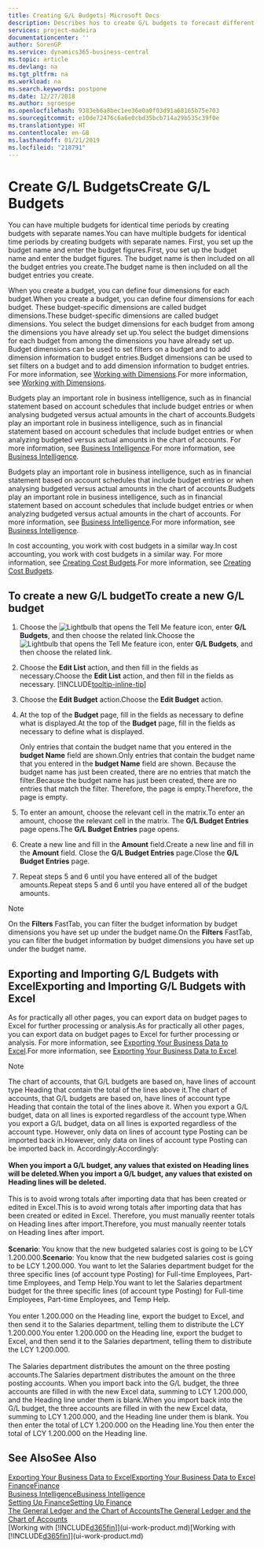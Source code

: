 ```yaml
---
title: Creating G/L Budgets| Microsoft Docs
description: Describes hos to create G/L budgets to forecast different financial activities and assign dimensions for business intelligence purposes.
services: project-madeira
documentationcenter: ''
author: SorenGP
ms.service: dynamics365-business-central
ms.topic: article
ms.devlang: na
ms.tgt_pltfrm: na
ms.workload: na
ms.search.keywords: postpone
ms.date: 12/27/2018
ms.author: sgroespe
ms.openlocfilehash: 9383eb6a8bec1ee36e0a0f03d91a68165b75e703
ms.sourcegitcommit: e10de72476c6a6e0cbd35bcb714a29b535c39f0e
ms.translationtype: HT
ms.contentlocale: en-GB
ms.lasthandoff: 01/21/2019
ms.locfileid: "218791"
---
```

# <a name="create-gl-budgets"></a><span data-ttu-id="07b23-103">Create G/L Budgets</span><span class="sxs-lookup"><span data-stu-id="07b23-103">Create G/L Budgets</span></span>
<span data-ttu-id="07b23-104">You can have multiple budgets for identical time periods by creating budgets with separate names.</span><span class="sxs-lookup"><span data-stu-id="07b23-104">You can have multiple budgets for identical time periods by creating budgets with separate names.</span></span> <span data-ttu-id="07b23-105">First, you set up the budget name and enter the budget figures.</span><span class="sxs-lookup"><span data-stu-id="07b23-105">First, you set up the budget name and enter the budget figures.</span></span> <span data-ttu-id="07b23-106">The budget name is then included on all the budget entries you create.</span><span class="sxs-lookup"><span data-stu-id="07b23-106">The budget name is then included on all the budget entries you create.</span></span>  

 <span data-ttu-id="07b23-107">When you create a budget, you can define four dimensions for each budget.</span><span class="sxs-lookup"><span data-stu-id="07b23-107">When you create a budget, you can define four dimensions for each budget.</span></span> <span data-ttu-id="07b23-108">These budget-specific dimensions are called budget dimensions.</span><span class="sxs-lookup"><span data-stu-id="07b23-108">These budget-specific dimensions are called budget dimensions.</span></span> <span data-ttu-id="07b23-109">You select the budget dimensions for each budget from among the dimensions you have already set up.</span><span class="sxs-lookup"><span data-stu-id="07b23-109">You select the budget dimensions for each budget from among the dimensions you have already set up.</span></span> <span data-ttu-id="07b23-110">Budget dimensions can be used to set filters on a budget and to add dimension information to budget entries.</span><span class="sxs-lookup"><span data-stu-id="07b23-110">Budget dimensions can be used to set filters on a budget and to add dimension information to budget entries.</span></span> <span data-ttu-id="07b23-111">For more information, see [Working with Dimensions](finance-dimensions.md).</span><span class="sxs-lookup"><span data-stu-id="07b23-111">For more information, see [Working with Dimensions](finance-dimensions.md).</span></span>

 <span data-ttu-id="07b23-112">Budgets play an important role in business intelligence, such as in financial statement based on account schedules that include budget entries or when analysing budgeted versus actual amounts in the chart of accounts.</span><span class="sxs-lookup"><span data-stu-id="07b23-112">Budgets play an important role in business intelligence, such as in financial statement based on account schedules that include budget entries or when analyzing budgeted versus actual amounts in the chart of accounts.</span></span> <span data-ttu-id="07b23-113">For more information, see [Business Intelligence](bi.md).</span><span class="sxs-lookup"><span data-stu-id="07b23-113">For more information, see [Business Intelligence](bi.md).</span></span>

 <span data-ttu-id="07b23-114">Budgets play an important role in business intelligence, such as in financial statement based on account schedules that include budget entries or when analysing budgeted versus actual amounts in the chart of accounts.</span><span class="sxs-lookup"><span data-stu-id="07b23-114">Budgets play an important role in business intelligence, such as in financial statement based on account schedules that include budget entries or when analyzing budgeted versus actual amounts in the chart of accounts.</span></span> <span data-ttu-id="07b23-115">For more information, see [Business Intelligence](bi.md).</span><span class="sxs-lookup"><span data-stu-id="07b23-115">For more information, see [Business Intelligence](bi.md).</span></span>

<span data-ttu-id="07b23-116">In cost accounting, you work with cost budgets in a similar way.</span><span class="sxs-lookup"><span data-stu-id="07b23-116">In cost accounting, you work with cost budgets in a similar way.</span></span> <span data-ttu-id="07b23-117">For more information, see [Creating Cost Budgets](finance-create-cost-budgets.md).</span><span class="sxs-lookup"><span data-stu-id="07b23-117">For more information, see [Creating Cost Budgets](finance-create-cost-budgets.md).</span></span>    

## <a name="to-create-a-new-gl-budget"></a><span data-ttu-id="07b23-118">To create a new G/L budget</span><span class="sxs-lookup"><span data-stu-id="07b23-118">To create a new G/L budget</span></span>  
1. <span data-ttu-id="07b23-119">Choose the ![Lightbulb that opens the Tell Me feature](media/ui-search/search_small.png "Tell me what you want to do") icon, enter **G/L Budgets**, and then choose the related link.</span><span class="sxs-lookup"><span data-stu-id="07b23-119">Choose the ![Lightbulb that opens the Tell Me feature](media/ui-search/search_small.png "Tell me what you want to do") icon, enter **G/L Budgets**, and then choose the related link.</span></span>  
2. <span data-ttu-id="07b23-120">Choose the **Edit List** action, and then fill in the fields as necessary.</span><span class="sxs-lookup"><span data-stu-id="07b23-120">Choose the **Edit List** action, and then fill in the fields as necessary.</span></span> [!INCLUDE[tooltip-inline-tip](includes/tooltip-inline-tip_md.md)]  
3. <span data-ttu-id="07b23-121">Choose the **Edit Budget** action.</span><span class="sxs-lookup"><span data-stu-id="07b23-121">Choose the **Edit Budget** action.</span></span>
4. <span data-ttu-id="07b23-122">At the top of the **Budget** page, fill in the fields as necessary to define what is displayed.</span><span class="sxs-lookup"><span data-stu-id="07b23-122">At the top of the **Budget** page, fill in the fields as necessary to define what is displayed.</span></span>  

    <span data-ttu-id="07b23-123">Only entries that contain the budget name that you entered in the **budget Name** field are shown.</span><span class="sxs-lookup"><span data-stu-id="07b23-123">Only entries that contain the budget name that you entered in the **budget Name** field are shown.</span></span> <span data-ttu-id="07b23-124">Because the budget name has just been created, there are no entries that match the filter.</span><span class="sxs-lookup"><span data-stu-id="07b23-124">Because the budget name has just been created, there are no entries that match the filter.</span></span> <span data-ttu-id="07b23-125">Therefore, the page is empty.</span><span class="sxs-lookup"><span data-stu-id="07b23-125">Therefore, the page is empty.</span></span>  
5. <span data-ttu-id="07b23-126">To enter an amount, choose the relevant cell in the matrix.</span><span class="sxs-lookup"><span data-stu-id="07b23-126">To enter an amount, choose the relevant cell in the matrix.</span></span> <span data-ttu-id="07b23-127">The **G/L Budget Entries** page opens.</span><span class="sxs-lookup"><span data-stu-id="07b23-127">The **G/L Budget Entries** page opens.</span></span>  
6. <span data-ttu-id="07b23-128">Create a new line and fill in the **Amount** field.</span><span class="sxs-lookup"><span data-stu-id="07b23-128">Create a new line and fill in the **Amount** field.</span></span> <span data-ttu-id="07b23-129">Close the **G/L Budget Entries** page.</span><span class="sxs-lookup"><span data-stu-id="07b23-129">Close the **G/L Budget Entries** page.</span></span>  
7. <span data-ttu-id="07b23-130">Repeat steps 5 and 6 until you have entered all of the budget amounts.</span><span class="sxs-lookup"><span data-stu-id="07b23-130">Repeat steps 5 and 6 until you have entered all of the budget amounts.</span></span>  

> [!NOTE]  
>  <span data-ttu-id="07b23-131">On the **Filters** FastTab, you can filter the budget information by budget dimensions you have set up under the budget name.</span><span class="sxs-lookup"><span data-stu-id="07b23-131">On the **Filters** FastTab, you can filter the budget information by budget dimensions you have set up under the budget name.</span></span>

## <a name="exporting-and-importing-gl-budgets-with-excel"></a><span data-ttu-id="07b23-132">Exporting and Importing G/L Budgets with Excel</span><span class="sxs-lookup"><span data-stu-id="07b23-132">Exporting and Importing G/L Budgets with Excel</span></span>
<span data-ttu-id="07b23-133">As for practically all other pages, you can export data on budget pages to Excel for further processing or analysis.</span><span class="sxs-lookup"><span data-stu-id="07b23-133">As for practically all other pages, you can export data on budget pages to Excel for further processing or analysis.</span></span> <span data-ttu-id="07b23-134">For more information, see [Exporting Your Business Data to Excel](about-export-data.md).</span><span class="sxs-lookup"><span data-stu-id="07b23-134">For more information, see [Exporting Your Business Data to Excel](about-export-data.md).</span></span>

> [!NOTE]
> <span data-ttu-id="07b23-135">The chart of accounts, that G/L budgets are based on, have lines of account type Heading that contain the total of the lines above it.</span><span class="sxs-lookup"><span data-stu-id="07b23-135">The chart of accounts, that G/L budgets are based on, have lines of account type Heading that contain the total of the lines above it.</span></span> <span data-ttu-id="07b23-136">When you export a G/L budget, data on all lines is exported regardless of the account type.</span><span class="sxs-lookup"><span data-stu-id="07b23-136">When you export a G/L budget, data on all lines is exported regardless of the account type.</span></span> <span data-ttu-id="07b23-137">However, only data on lines of account type Posting can be imported back in.</span><span class="sxs-lookup"><span data-stu-id="07b23-137">However, only data on lines of account type Posting can be imported back in.</span></span> <span data-ttu-id="07b23-138">Accordingly:</span><span class="sxs-lookup"><span data-stu-id="07b23-138">Accordingly:</span></span> <br /><br /> <span data-ttu-id="07b23-139">**When you import a G/L budget, any values that existed on Heading lines will be deleted.**</span><span class="sxs-lookup"><span data-stu-id="07b23-139">**When you import a G/L budget, any values that existed on Heading lines will be deleted.**</span></span> <br /><br /> <span data-ttu-id="07b23-140">This is to avoid wrong totals after importing data that has been created or edited in Excel.</span><span class="sxs-lookup"><span data-stu-id="07b23-140">This is to avoid wrong totals after importing data that has been created or edited in Excel.</span></span> <span data-ttu-id="07b23-141">Therefore, you must manually reenter totals on Heading lines after import.</span><span class="sxs-lookup"><span data-stu-id="07b23-141">Therefore, you must manually reenter totals on Heading lines after import.</span></span><br /><br /> <span data-ttu-id="07b23-142">**Scenario**: You know that the new budgeted salaries cost is going to be LCY 1.200.000.</span><span class="sxs-lookup"><span data-stu-id="07b23-142">**Scenario**: You know that the new budgeted salaries cost is going to be LCY 1.200.000.</span></span> <span data-ttu-id="07b23-143">You want to let the Salaries department budget for the three specific lines (of account type Posting) for Full-time Employees, Part-time Employees, and Temp Help.</span><span class="sxs-lookup"><span data-stu-id="07b23-143">You want to let the Salaries department budget for the three specific lines (of account type Posting) for Full-time Employees, Part-time Employees, and Temp Help.</span></span> <br /><br /><span data-ttu-id="07b23-144">You enter 1.200.000 on the Heading line, export the budget to Excel, and then send it to the Salaries department, telling them to distribute the LCY 1.200.000.</span><span class="sxs-lookup"><span data-stu-id="07b23-144">You enter 1.200.000 on the Heading line, export the budget to Excel, and then send it to the Salaries department, telling them to distribute the LCY 1.200.000.</span></span><br /><br /> <span data-ttu-id="07b23-145">The Salaries department distributes the amount on the three posting accounts.</span><span class="sxs-lookup"><span data-stu-id="07b23-145">The Salaries department distributes the amount on the three posting accounts.</span></span> <span data-ttu-id="07b23-146">When you import back into the G/L budget, the three accounts are filled in with the new Excel data, summing to LCY 1.200.000, and the Heading line under them is blank.</span><span class="sxs-lookup"><span data-stu-id="07b23-146">When you import back into the G/L budget, the three accounts are filled in with the new Excel data, summing to LCY 1.200.000, and the Heading line under them is blank.</span></span> <span data-ttu-id="07b23-147">You then enter the total of LCY 1.200.000 on the Heading line.</span><span class="sxs-lookup"><span data-stu-id="07b23-147">You then enter the total of LCY 1.200.000 on the Heading line.</span></span>

## <a name="see-also"></a><span data-ttu-id="07b23-148">See Also</span><span class="sxs-lookup"><span data-stu-id="07b23-148">See Also</span></span>
[<span data-ttu-id="07b23-149">Exporting Your Business Data to Excel</span><span class="sxs-lookup"><span data-stu-id="07b23-149">Exporting Your Business Data to Excel</span></span>](about-export-data.md)  
[<span data-ttu-id="07b23-150">Finance</span><span class="sxs-lookup"><span data-stu-id="07b23-150">Finance</span></span>](finance.md)  
[<span data-ttu-id="07b23-151">Business Intelligence</span><span class="sxs-lookup"><span data-stu-id="07b23-151">Business Intelligence</span></span>](bi.md)  
[<span data-ttu-id="07b23-152">Setting Up Finance</span><span class="sxs-lookup"><span data-stu-id="07b23-152">Setting Up Finance</span></span>](finance-setup-finance.md)  
[<span data-ttu-id="07b23-153">The General Ledger and the Chart of Accounts</span><span class="sxs-lookup"><span data-stu-id="07b23-153">The General Ledger and the Chart of Accounts</span></span>](finance-general-ledger.md)  
<span data-ttu-id="07b23-154">[Working with [!INCLUDE[d365fin](includes/d365fin_md.md)]](ui-work-product.md)</span><span class="sxs-lookup"><span data-stu-id="07b23-154">[Working with [!INCLUDE[d365fin](includes/d365fin_md.md)]](ui-work-product.md)</span></span>  
